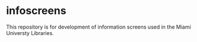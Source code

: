 infoscreens
===========
This repository is for development of information screens used in the Miami Universty Libraries.  
